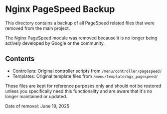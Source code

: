 # Nginx PageSpeed Backup

This directory contains a backup of all PageSpeed related files that were removed from the main project.

The Nginx PageSpeed module was removed because it is no longer being actively developed by Google or the community.

## Contents

- Controllers: Original controller scripts from `/menu/controller/pagespeed/`
- Templates: Original template files from `/menu/template/ngx_pagespeed/`

These files are kept for reference purposes only and should not be restored unless you specifically need this functionality and are aware that it's no longer maintained or updated.

Date of removal: June 19, 2025
